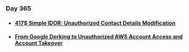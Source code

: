 ### Day 365

#### [<ul><li>417$ Simple IDOR: Unauthorized Contact Details Modification</ul></li>](https://medium.com/@a13h1/417-simple-idor-unauthorized-contact-details-modification-92e8211439e4)
#### [<ul><li>From Google Dorking to Unauthorized AWS Account Access and Account Takeover</ul></li>](https://medium.com/@ar_hawk/from-google-dorking-to-unauthorized-aws-account-access-and-account-takeover-89eb2b9d284f)

